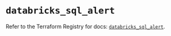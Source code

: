 # `databricks_sql_alert`

Refer to the Terraform Registry for docs: [`databricks_sql_alert`](https://registry.terraform.io/providers/databricks/databricks/1.37.1/docs/resources/sql_alert).
